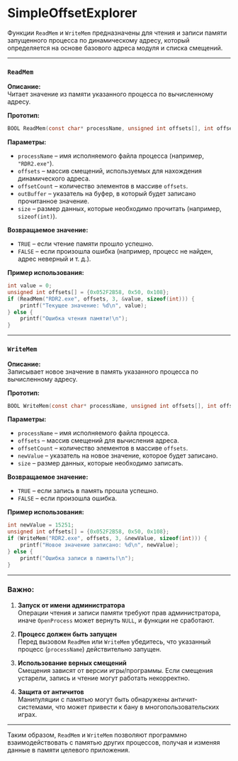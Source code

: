 # SimpleOffsetExplorer

Функции `ReadMem` и `WriteMem` предназначены для чтения и записи памяти запущенного процесса по динамическому адресу, который определяется на основе базового адреса модуля и списка смещений.

---

### `ReadMem`
**Описание:**  
Читает значение из памяти указанного процесса по вычисленному адресу.

**Прототип:**  
```c
BOOL ReadMem(const char* processName, unsigned int offsets[], int offsetCount, void* outBuffer, size_t size);
```

**Параметры:**
- `processName` – имя исполняемого файла процесса (например, `"RDR2.exe"`).
- `offsets` – массив смещений, используемых для нахождения динамического адреса.
- `offsetCount` – количество элементов в массиве `offsets`.
- `outBuffer` – указатель на буфер, в который будет записано прочитанное значение.
- `size` – размер данных, которые необходимо прочитать (например, `sizeof(int)`).

**Возвращаемое значение:**
- `TRUE` – если чтение памяти прошло успешно.
- `FALSE` – если произошла ошибка (например, процесс не найден, адрес неверный и т. д.).

**Пример использования:**
```c
int value = 0;
unsigned int offsets[] = {0x052F2B58, 0x50, 0x108};
if (ReadMem("RDR2.exe", offsets, 3, &value, sizeof(int))) {
    printf("Текущее значение: %d\n", value);
} else {
    printf("Ошибка чтения памяти!\n");
}
```

---

### `WriteMem`
**Описание:**  
Записывает новое значение в память указанного процесса по вычисленному адресу.

**Прототип:**  
```c
BOOL WriteMem(const char* processName, unsigned int offsets[], int offsetCount, void* newValue, size_t size);
```

**Параметры:**
- `processName` – имя исполняемого файла процесса.
- `offsets` – массив смещений для вычисления адреса.
- `offsetCount` – количество элементов в массиве `offsets`.
- `newValue` – указатель на новое значение, которое будет записано.
- `size` – размер данных, которые необходимо записать.

**Возвращаемое значение:**
- `TRUE` – если запись в память прошла успешно.
- `FALSE` – если произошла ошибка.

**Пример использования:**
```c
int newValue = 15251;
unsigned int offsets[] = {0x052F2B58, 0x50, 0x108};
if (WriteMem("RDR2.exe", offsets, 3, &newValue, sizeof(int))) {
    printf("Новое значение записано: %d\n", newValue);
} else {
    printf("Ошибка записи в память!\n");
}
```

---

### Важно:
1. **Запуск от имени администратора**  
   Операции чтения и записи памяти требуют прав администратора, иначе `OpenProcess` может вернуть `NULL`, и функции не сработают.
   
2. **Процесс должен быть запущен**  
   Перед вызовом `ReadMem` или `WriteMem` убедитесь, что указанный процесс (`processName`) действительно запущен.

3. **Использование верных смещений**  
   Смещения зависят от версии игры/программы. Если смещения устарели, запись и чтение могут работать некорректно.

4. **Защита от античитов**  
   Манипуляции с памятью могут быть обнаружены античит-системами, что может привести к бану в многопользовательских играх.

---

Таким образом, `ReadMem` и `WriteMem` позволяют программно взаимодействовать с памятью других процессов, получая и изменяя данные в памяти целевого приложения.

